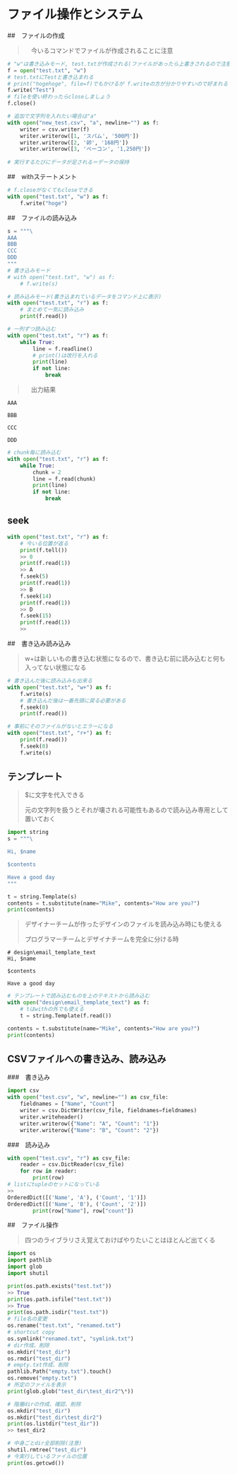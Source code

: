 # ファイル操作とシステム

##　ファイルの作成

> 　今いるコマンドでファイルが作成されることに注意

```python
# "w"は書き込みモード, test.txtが作成される(ファイルがあったら上書きされるので注意)
f = open("test.txt", "w")
# test.txtにTestと書き込まれる
# print("hogehoge", file=f)でもかけるが f.writeの方が分かりやすいので好まれる
f.write("Test")
# fileを使い終わったらcloseしましょう
f.close()
```

```python
# 追加で文字列を入れたい場合は"a"
with open("new_test.csv", "a", newline="") as f:
    writer = csv.writer(f)
    writer.writerow([1, 'スパム', '500円'])
    writer.writerow([2, '卵', '168円'])
    writer.writerow([3, 'ベーコン', '1,250円'])
    
# 実行するたびにデータが足される＝データの保持
```

##　withステートメント

```python
# f.closeがなくてもcloseできる
with open("test.txt", "w") as f:
    f.write("hoge")
```

##　ファイルの読み込み

```python
s = """\
AAA
BBB
CCC
DDD
"""
# 書き込みモード
# with open("test.txt", "w") as f:
    # f.write(s)

# 読み込みモード(書き込まれているデータをコマンド上に表示)
with open("test.txt", "r") as f:
    # まとめて一気に読み込み
    print(f.read())
```

```python
# 一列ずつ読み込む
with open("test.txt", "r") as f:
    while True:
        line = f.readline()
        # print()は改行を入れる
        print(line)
        if not line:
            break
```

> 　出力結果

```
AAA

BBB

CCC

DDD
```

```python
# chunk毎に読み込む
with open("test.txt", "r") as f:
    while True:
        chunk = 2
        line = f.read(chunk)
        print(line)
        if not line:
            break
```

## seek

```python
with open("test.txt", "r") as f:
    # 今いる位置が返る
    print(f.tell())
    >> 0
    print(f.read(1))
    >> A
    f.seek(5)
    print(f.read(1))
    >> B
    f.seek(14)
    print(f.read(1))
    >> D
    f.seek(15)
    print(f.read(1))
    >> 
```

##　書き込み読み込み

> w+は新しいもの書き込む状態になるので、書き込む前に読み込むと何も入ってない状態になる

```python
# 書き込んだ後に読み込みも出来る
with open("test.txt", "w+") as f:
    f.write(s)
    # 書き込んだ後は一番先頭に戻る必要がある
    f.seek(0)
    print(f.read())
```

```python
# 事前にそのファイルがないとエラーになる
with open("test.txt", "r+") as f:
    print(f.read())
    f.seek(0)
    f.write(s)
```

## テンプレート

> $に文字を代入できる
>
> 元の文字列を扱うとそれが壊される可能性もあるので読み込み専用として置いておく

```python
import string
s = """\

Hi, $name

$contents

Have a good day
"""

t = string.Template(s)
contents = t.substitute(name="Mike", contents="How are you?")
print(contents)
```

> デザイナーチームが作ったデザインのファイルを読み込み時にも使える
>
> プログラマーチームとデザイナチームを完全に分ける時
>
 ```
# design\email_template_text
Hi, $name

$contents

Have a good day
 ```
```python
# テンプレートで読み込むものを上のテキストから読み込む
with open("design\email_template_text") as f:
    # tはwithの外でも使える
    t = string.Template(f.read())

contents = t.substitute(name="Mike", contents="How are you?")
print(contents)
```

## CSVファイルへの書き込み、読み込み

###　書き込み

```python
import csv
with open("test.csv", "w", newline="") as csv_file:
    fieldnames = ["Name", "Count"]
    writer = csv.DictWriter(csv_file, fieldnames=fieldnames)
    writer.writeheader()
    writer.writerow({"Name": "A", "Count": "1"})
    writer.writerow({"Name": "B", "Count": "2"})
```

###　読み込み

```python
with open("test.csv", "r") as csv_file:
    reader = csv.DictReader(csv_file)
    for row in reader:
        print(row)
# listにtupleのセットになっている
>> 
OrderedDict([('Name', 'A'), ('Count', '1')])
OrderedDict([('Name', 'B'), ('Count', '2')])
        print(row["Name"], row["count"])
```

##　ファイル操作

> 四つのライブラリさえ覚えておけばやりたいことはほとんど出てくる

```python
import os
import pathlib
import glob
import shutil

print(os.path.exists("test.txt"))
>> True
print(os.path.isfile("test.txt"))
>> True
print(os.path.isdir("test.txt"))
# file名の変更
os.rename("test.txt", "renamed.txt")
# shortcut copy
os.symlink("renamed.txt", "symlink.txt")
# dir作成、削除
os.mkdir("test_dir")
os.rmdir("test_dir")
# empty.txt作成、削除
pathlib.Path("empty.txt").touch()
os.remove("empty.txt")
# 所定のファイルを表示
print(glob.glob("test_dir\test_dir2"\*))

# 階層dirの作成、確認、削除
os.mkdir("test_dir")
os.mkdir("test_dir\test_dir2")
print(os.listdir("test_dir"))
>> test_dir2

# 中身ごとdir全部削除(注意)
shutil.rmtree("test_dir")
# 今実行しているファイルの位置
print(os.getcwd())
```

